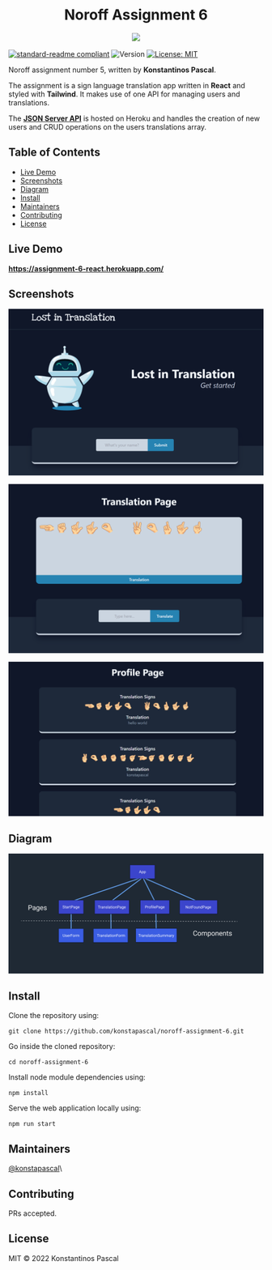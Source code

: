 <h1 align="center">Noroff Assignment 6</h1>
<p align="center">
	<img src="https://www.pinclipart.com/picdir/big/537-5374089_react-js-logo-clipart.png" width="200">
</p>

[![standard-readme compliant](https://img.shields.io/badge/standard--readme-OK-green.svg?style=flat-square)](https://github.com/RichardLitt/standard-readme)
<img alt="Version" src="https://img.shields.io/badge/version-0.1-blue.svg?cacheSeconds=2592000" />
<a href="#" target="_blank">
<img alt="License: MIT" src="https://img.shields.io/badge/License-MIT-yellow.svg" />
</a>

Noroff assignment number 5, written by **Konstantinos Pascal**.

The assignment is a sign language translation app written in **React** and styled with **Tailwind**. It makes use of one API for managing users and translations.

The [**JSON Server API**](https://kp-noroff-assignment-api.herokuapp.com/translations) is hosted on Heroku and handles the creation of new users and CRUD operations on the users translations array.

## Table of Contents

-  [Live Demo](#live-demo)
-  [Screenshots](#screenshots)
-  [Diagram](#diagram)
-  [Install](#install)
-  [Maintainers](#maintainers)
-  [Contributing](#contributing)
-  [License](#license)

## Live Demo

**https://assignment-6-react.herokuapp.com/**

## Screenshots

<p align="center">
<img src="./public/StartPage.png">
</p>

<p align="center">
<img src="./public/TranslationPage.png">
</p>

<p align="center">
<img src="./public/ProfilePage.png">
</p>

## Diagram

<p align="center">
<img src="./public/LostInTranslationAppDiagram.png">
</p>

## Install

Clone the repository using:

```
git clone https://github.com/konstapascal/noroff-assignment-6.git
```

Go inside the cloned repository:

```
cd noroff-assignment-6
```

Install node module dependencies using:

```
npm install
```

Serve the web application locally using:

```
npm run start
```

## Maintainers

[@konstapascal](https://github.com/konstapascal)\

## Contributing

PRs accepted.

## License

MIT © 2022 Konstantinos Pascal
